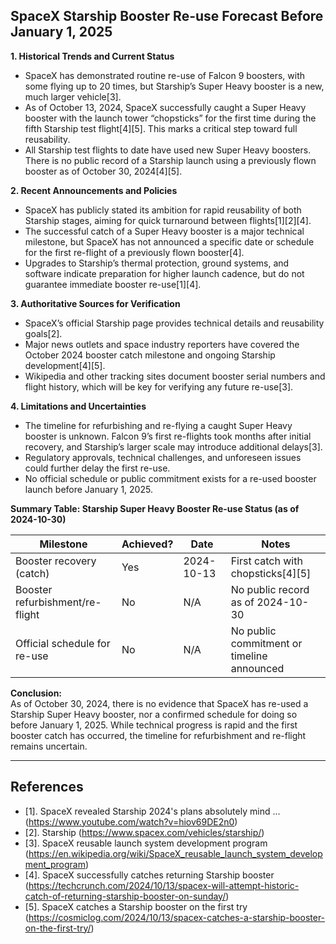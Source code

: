 ## SpaceX Starship Booster Re-use Forecast Before January 1, 2025

**1. Historical Trends and Current Status**
- SpaceX has demonstrated routine re-use of Falcon 9 boosters, with some flying up to 20 times, but Starship’s Super Heavy booster is a new, much larger vehicle[3].
- As of October 13, 2024, SpaceX successfully caught a Super Heavy booster with the launch tower “chopsticks” for the first time during the fifth Starship test flight[4][5]. This marks a critical step toward full reusability.
- All Starship test flights to date have used new Super Heavy boosters. There is no public record of a Starship launch using a previously flown booster as of October 30, 2024[4][5].

**2. Recent Announcements and Policies**
- SpaceX has publicly stated its ambition for rapid reusability of both Starship stages, aiming for quick turnaround between flights[1][2][4].
- The successful catch of a Super Heavy booster is a major technical milestone, but SpaceX has not announced a specific date or schedule for the first re-flight of a previously flown booster[4].
- Upgrades to Starship’s thermal protection, ground systems, and software indicate preparation for higher launch cadence, but do not guarantee immediate booster re-use[1][4].

**3. Authoritative Sources for Verification**
- SpaceX’s official Starship page provides technical details and reusability goals[2].
- Major news outlets and space industry reporters have covered the October 2024 booster catch milestone and ongoing Starship development[4][5].
- Wikipedia and other tracking sites document booster serial numbers and flight history, which will be key for verifying any future re-use[3].

**4. Limitations and Uncertainties**
- The timeline for refurbishing and re-flying a caught Super Heavy booster is unknown. Falcon 9’s first re-flights took months after initial recovery, and Starship’s larger scale may introduce additional delays[3].
- Regulatory approvals, technical challenges, and unforeseen issues could further delay the first re-use.
- No official schedule or public commitment exists for a re-used booster launch before January 1, 2025.

**Summary Table: Starship Super Heavy Booster Re-use Status (as of 2024-10-30)**

| Milestone                         | Achieved? | Date         | Notes                                           |
|------------------------------------|-----------|--------------|-------------------------------------------------|
| Booster recovery (catch)           | Yes       | 2024-10-13   | First catch with chopsticks[4][5]               |
| Booster refurbishment/re-flight    | No        | N/A          | No public record as of 2024-10-30               |
| Official schedule for re-use       | No        | N/A          | No public commitment or timeline announced       |

**Conclusion:**  
As of October 30, 2024, there is no evidence that SpaceX has re-used a Starship Super Heavy booster, nor a confirmed schedule for doing so before January 1, 2025. While technical progress is rapid and the first booster catch has occurred, the timeline for refurbishment and re-flight remains uncertain.

---

## References
- [1]. SpaceX revealed Starship 2024's plans absolutely mind ... (https://www.youtube.com/watch?v=hiov69DE2n0)
- [2]. Starship (https://www.spacex.com/vehicles/starship/)
- [3]. SpaceX reusable launch system development program (https://en.wikipedia.org/wiki/SpaceX_reusable_launch_system_development_program)
- [4]. SpaceX successfully catches returning Starship booster (https://techcrunch.com/2024/10/13/spacex-will-attempt-historic-catch-of-returning-starship-booster-on-sunday/)
- [5]. SpaceX catches a Starship booster on the first try (https://cosmiclog.com/2024/10/13/spacex-catches-a-starship-booster-on-the-first-try/)